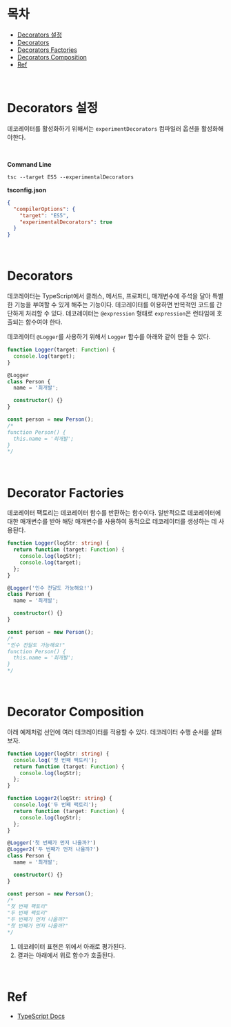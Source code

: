 # 목차

- [Decorators 설정](#decorators-설정)
- [Decorators](#decorators)
- [Decorators Factories](#decorator-factories)
- [Decorators Composition](#decorator-composition)
- [Ref](#ref)

<br>

# Decorators 설정

데코레이터를 활성화하기 위해서는 `experimentDecorators` 컴파일러 옵션을 활성화해야한다.

<br>

**Command Line**

```shell
tsc --target ES5 --experimentalDecorators
```

**tsconfig.json**

```json
{
  "compilerOptions": {
    "target": "ES5",
    "experimentalDecorators": true
  }
}
```

<br>

# Decorators

데코레이터는 TypeScript에서 클래스, 메서드, 프로퍼티, 매개변수에 주석을 달아 특별한 기능을 부여할 수 있게 해주는 기능이다. 데코레이터를 이용하면 반복적인 코드를 간단하게 처리할 수 있다. 데코레이터는 `@expression` 형태로 `expression`은 런타임에 호출되는 함수여야 한다.

데코레이터 `@Logger`를 사용하기 위해서 `Logger` 함수를 아래와 같이 만들 수 있다.

```typescript
function Logger(target: Function) {
  console.log(target);
}

@Logger
class Person {
  name = '최개발';

  constructor() {}
}

const person = new Person();
/*
function Person() {
  this.name = '최개발';
} 
*/
```

<br>

# Decorator Factories

데코레이터 팩토리는 데코레이터 함수를 반환하는 함수이다. 일반적으로 데코레이터에 대한 매개변수를 받아 해당 매개변수를 사용하여 동적으로 데코레이터를 생성하는 데 사용된다.

```typescript
function Logger(logStr: string) {
  return function (target: Function) {
    console.log(logStr);
    console.log(target);
  };
}

@Logger('인수 전달도 가능해요!')
class Person {
  name = '최개발';

  constructor() {}
}

const person = new Person();
/*
"인수 전달도 가능해요!"
function Person() {
  this.name = '최개발';
} 
*/
```

<br>

# Decorator Composition

아래 예제처럼 선언에 여러 데코레이터를 적용할 수 있다. 데코레이터 수행 순서를 살펴보자.

```typescript
function Logger(logStr: string) {
  console.log('첫 번째 팩토리');
  return function (target: Function) {
    console.log(logStr);
  };
}

function Logger2(logStr: string) {
  console.log('두 번째 팩토리');
  return function (target: Function) {
    console.log(logStr);
  };
}

@Logger('첫 번째가 먼저 나올까?')
@Logger2('두 번째가 먼저 나올까?')
class Person {
  name = '최개발';

  constructor() {}
}

const person = new Person();
/*
"첫 번째 팩토리"
"두 번째 팩토리"
"두 번째가 먼저 나올까?" 
"첫 번째가 먼저 나올까?" 
*/
```

1. 데코레이터 표현은 위에서 아래로 평가된다.
2. 결과는 아래에서 위로 함수가 호출된다.

<br>

# Ref

- [TypeScript Docs](https://www.typescriptlang.org/docs/handbook/decorators.html)
